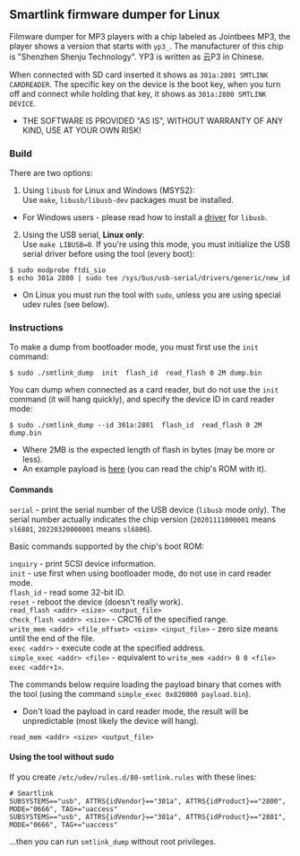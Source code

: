 ## Smartlink firmware dumper for Linux

Filmware dumper for MP3 players with a chip labeled as Jointbees MP3, the player shows a version that starts with `yp3_`. The manufacturer of this chip is "Shenzhen Shenju Technology". YP3 is written as 云P3 in Chinese.

When connected with SD card inserted it shows as `301a:2801 SMTLINK CARDREADER`. The specific key on the device is the boot key, when you turn off and connect while holding that key, it shows as `301a:2800 SMTLINK DEVICE`.

* THE SOFTWARE IS PROVIDED "AS IS", WITHOUT WARRANTY OF ANY KIND, USE AT YOUR OWN RISK!

### Build

There are two options:

1. Using `libusb` for Linux and Windows (MSYS2):  
Use `make`, `libusb/libusb-dev` packages must be installed.

* For Windows users - please read how to install a [driver](https://github.com/libusb/libusb/wiki/Windows#driver-installation) for `libusb`.

2. Using the USB serial, **Linux only**:  
Use `make LIBUSB=0`.
If you're using this mode, you must initialize the USB serial driver before using the tool (every boot):
```
$ sudo modprobe ftdi_sio
$ echo 301a 2800 | sudo tee /sys/bus/usb-serial/drivers/generic/new_id
```

* On Linux you must run the tool with `sudo`, unless you are using special udev rules (see below).

### Instructions

To make a dump from bootloader mode, you must first use the `init` command:
```
$ sudo ./smtlink_dump  init  flash_id  read_flash 0 2M dump.bin
```

You can dump when connected as a card reader, but do not use the `init` command (it will hang quickly), and specify the device ID in card reader mode:
```
$ sudo ./smtlink_dump --id 301a:2801  flash_id  read_flash 0 2M dump.bin
```

* Where 2MB is the expected length of flash in bytes (may be more or less).
* An example payload is [here](payload) (you can read the chip's ROM with it).

#### Commands

`serial` - print the serial number of the USB device (`libusb` mode only). The serial number actually indicates the chip version (`20201111000001` means `sl6801`, `20220320000001` means `sl6806`).  

Basic commands supported by the chip's boot ROM:

`inquiry` - print SCSI device information.  
`init` - use first when using bootloader mode, do not use in card reader mode.  
`flash_id` - read some 32-bit ID.  
`reset` - reboot the device (doesn't really work).  
`read_flash <addr> <size> <output_file>`  
`check_flash <addr> <size>` - CRC16 of the specified range.  
`write_mem <addr> <file_offset> <size> <input_file>` - zero size means until the end of the file.  
`exec <addr>` - execute code at the specified address.  
`simple_exec <addr> <file>` - equivalent to `write_mem <addr> 0 0 <file> exec <addr+1>`.  

The commands below require loading the payload binary that comes with the tool (using the command `simple_exec 0x820000 payload.bin`).

* Don't load the payload in card reader mode, the result will be unpredictable (most likely the device will hang).

`read_mem <addr> <size> <output_file>`  

#### Using the tool without sudo

If you create `/etc/udev/rules.d/80-smtlink.rules` with these lines:
```
# Smartlink
SUBSYSTEMS=="usb", ATTRS{idVendor}=="301a", ATTRS{idProduct}=="2800", MODE="0666", TAG+="uaccess"
SUBSYSTEMS=="usb", ATTRS{idVendor}=="301a", ATTRS{idProduct}=="2801", MODE="0666", TAG+="uaccess"
```
...then you can run `smtlink_dump` without root privileges.

